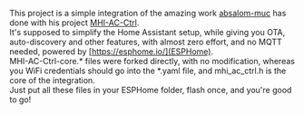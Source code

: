 This project is a simple integration of the amazing work [absalom-muc](https://github.com/absalom-muc) has done with his project [MHI-AC-Ctrl](https://github.com/absalom-muc/MHI-AC-Ctrl).
\
It's supposed to simplify the Home Assistant setup, while giving you OTA, auto-discovery and other features, with almost zero effort, and no MQTT needed, powered by [https://esphome.io/](ESPHome).
\
MHI-AC-Ctrl-core.\* files were forked directly, with no modification, whereas you WiFi credentials should go into the \*.yaml file, and mhi_ac_ctrl.h is the core of the integration.
\
Just put all these files in your ESPHome folder, flash once, and you're good to go!

